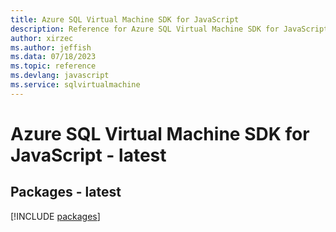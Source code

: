 ```yaml
---
title: Azure SQL Virtual Machine SDK for JavaScript
description: Reference for Azure SQL Virtual Machine SDK for JavaScript
author: xirzec
ms.author: jeffish
ms.data: 07/18/2023
ms.topic: reference
ms.devlang: javascript
ms.service: sqlvirtualmachine
---
```

# Azure SQL Virtual Machine SDK for JavaScript - latest
## Packages - latest
[!INCLUDE [packages](sql-virtual-machine-index.md)]